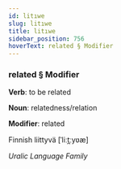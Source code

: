 ```yaml
---
id: litıwe
slug: litıwe
title: litıwe
sidebar_position: 756
hoverText: related § Modifier
---
```


### related § Modifier

**Verb**: to be related

**Noun**: relatedness/relation

**Modifier**: related

Finnish liittyvä [ˈliːt̪ːyʋæ]

*Uralic Language Family*